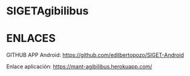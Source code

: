 # SIGETAgibilibus


# ENLACES
GITHUB APP Android: https://github.com/edilbertopozo/SIGET-Android

Enlace aplicación: https://mant-agibilibus.herokuapp.com/
